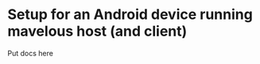 Setup for an Android device running mavelous host (and client)
==============================================================



Put docs here
